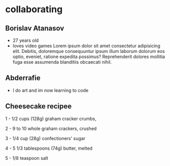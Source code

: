 # collaborating
## Borislav Atanasov
 - 27 years old
 - loves video games
Lorem ipsum dolor sit amet consectetur adipisicing elit. Debitis, doloremque consequuntur ipsum illum laborum dolorum eos optio, eveniet, ratione expedita possimus? Reprehenderit dolores mollitia fuga esse assumenda blanditiis obcaecati nihil.

## Abderrafie

- I do art and im now learning to code 

## Cheesecake recipee

1 - 1/2 cups (128g) graham cracker crumbs,

2 - 9 to 10 whole graham crackers, crushed

3 - 1/4 cup (28g) confectioners' sugar

4 - 5 1/3 tablespoons (74g) butter, melted

5 - 1/8 teaspoon salt


